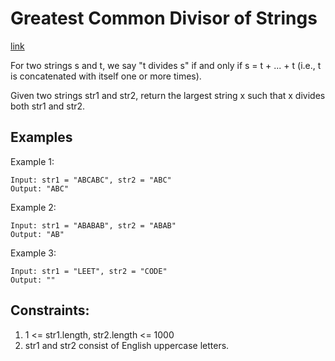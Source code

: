 # Greatest Common Divisor of Strings

[link](https://leetcode.com/problems/greatest-common-divisor-of-strings/)

For two strings s and t, we say "t divides s" if and only if s = t + ... + t (i.e., t is concatenated with itself one or more times).

Given two strings str1 and str2, return the largest string x such that x divides both str1 and str2.

## Examples

Example 1:

```
Input: str1 = "ABCABC", str2 = "ABC"
Output: "ABC"
```

Example 2:

```
Input: str1 = "ABABAB", str2 = "ABAB"
Output: "AB"
```

Example 3:

```
Input: str1 = "LEET", str2 = "CODE"
Output: ""
```

## Constraints:
1. 1 <= str1.length, str2.length <= 1000
2. str1 and str2 consist of English uppercase letters.